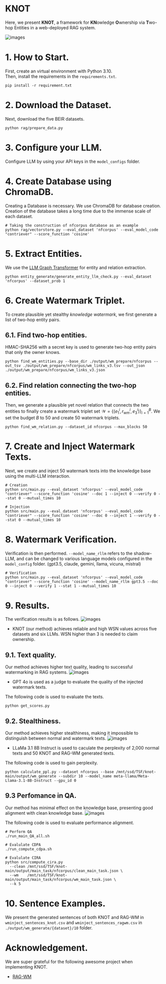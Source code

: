 # KNOT

Here, we present **KNOT**, a framework for **KN**owledge **O**wnership via **T**wo-hop Entities in a web-deployed RAG system.

![images](./figs/framework_overview.png)

# 1. How to Start.
First, create an virtual environment with Python 3.10. \
Then, install the requirements in the `requirements.txt`.
```
pip install -r requirement.txt
```

# 2. Download the Dataset.
Next, download the five BEIR datasets.
```
python rag/prepare_data.py
```

# 3. Configure your LLM.
Configure LLM by using your API keys in the `model_configs` folder.

# 4. Create Database using ChromaDB.
Creating a Database is necessary. We use ChromaDB for database creation. \
Creation of the database takes a long time due to the immense scale of each dataset.
```
# Taking the construction of nfcorpus database as an example
python rag/vectorstore.py --eval_dataset 'nfcorpus' --eval_model_code "contriever" --score_function 'cosine'
```

# 5. Extract Entities.
We use the [LLM Graph Transformer](https://python.langchain.com/docs/how_to/graph_constructing/) for entity and relation extraction.
```
python entity_generate/generate_entity_llm_check.py --eval_dataset 'nfcorpus' --dataset_prob 1
```

# 6. Create Watermark Triplet.
To create plausible yet stealthy *knowledge watermark*, we first generate a list of two-hop entity pairs.
## 6.1. Find two-hop entities.
HMAC-SHA256 with a secret key is used to generate two-hop entity pairs that only the owner knows.
```
python find_wm_entities.py --base_dir ./output/wm_prepare/nfcorpus --out_tsv ./output/wm_prepare/nfcorpus/wm_links_v3.tsv --out_json ./output/wm_prepare/nfcorpus/wm_links_v3.json
```
## 6.2. Find relation connecting the two-hop entities.
Then, we generate a plausible yet novel relation that connects the two entities to finally create a watermark triplet set $\mathcal{W}=\{(e^{i}_{1}, r^{i}_{wm}, e^{i}_{3})\}_{i=1}^{B}$. We set the budget $B$ to 50 and create 50 watermark triplets.
```
python find_wm_relation.py --dataset_id nfcorpus --max_blocks 50
```
# 7. Create and Inject Watermark Texts.
Next, we create and inject 50 watermark texts into the knowledge base using the multi-LLM interaction.
```
# Creation
python src/main.py --eval_dataset 'nfcorpus' --eval_model_code "contriever" --score_function 'cosine' --doc 1 --inject 0 --verify 0 --stat 0 --mutual_times 10

# Injection
python src/main.py --eval_dataset 'nfcorpus' --eval_model_code "contriever" --score_function 'cosine' --doc 0 --inject 1 --verify 0 --stat 0 --mutual_times 10
```
# 8. Watermark Verification.
Verification is then performed. `--model_name_rllm` refers to the shadow-LLM, and can be changed to various language models configured in the  `model_config` folder. (gpt3.5, claude, gemini, llama, vicuna, mistral)
```
# Verification
python src/main.py --eval_dataset 'nfcorpus' --eval_model_code "contriever" --score_function 'cosine' --model_name_rllm gpt3.5 --doc 0 --inject 0 --verify 1 --stat 1 --mutual_times 10
```
# 9. Results.
The verification results is as follows.
![images](./figs/wsn_results.png)
- KNOT (our method) achieves reliable and high WSN values across five datasets and six LLMs. WSN higher than 3 is needed to claim ownership.

## 9.1. Text quality.
Our method achieves higher text quality, leading to successful watermarking in RAG systems.
![images](./figs/text_quality.png)
- GPT 4o is used as a judge to evaluate the quality of the injected watermark texts.

The following code is used to evaluate the texts.
```
python get_scores.py
```

## 9.2. Stealthiness.
Our method achieves higher stealthiness, making it impossible to distinguish between normal and watermark texts.
![images](./figs/perplexity.png)
- LLaMa 3.1 8B Instruct is used to caculate the perplexity of 2,000 normal texts and 50 KNOT and RAG-WM generated texts.

The following code is used to gain perplexity.
```
python calculate_ppl.py --dataset nfcorpus --base /mnt/ssd/TSF/knot-main/output/wm_generate --subdir 10 --model_name meta-llama/Meta-Llama-3.1-8B-Instruct --gpu_id 0
```

## 9.3 Perfomance in QA.
Our method has minimal effect on the knowledge base, presenting good alignment with clean knowledge base.
![images](./figs/performance.png)

The following code is used to evaluate performance alignment.
```
# Perform QA
./run_main_QA_all.sh

# Evalulate CDPA
./run_compute_cdpa.sh

# Evalulate CIRA
python src/compute_cira.py 
  --clean /mnt/ssd/TSF/knot-main/output/main_task/nfcorpus/clean_main_task.json \
  --wm    /mnt/ssd/TSF/knot-main/output/main_task/nfcorpus/wm_main_task.json \
  --k 5
```

# 10. Sentence Examples.
We present the generated sentences of both KNOT and RAG-WM in `wminject_sentences_knot.csv` and `wminject_sentences_ragwm.csv` in `./output/wm_generate/{dataset}/10` folder.


# Acknowledgement.
We are super grateful for the following awesome project when implementing KNOT.

- [RAG-WM](https://github.com/873984419/ragwm/tree/main)